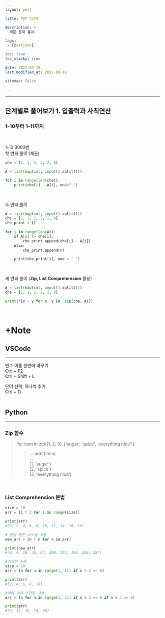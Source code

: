 ```yaml
---
layout: post

title: 백준 2일차

description: >
  백준 문제 풀이

tags:
 - [Baekjoon]

toc: true
toc_sticky: true

date: 2022-09-19
last_modified_at: 2022-09-19

sitemap: false

---
```

---

## 단계별로 풀어보기 1. 입출력과 사칙연산  
### 1-10부터 1-11까지
<br/>

1-10 3003번   
첫 번째 풀이 (제출)
```python
che = [1, 1, 2, 2, 2, 8]

A = list(map(int, input().split()))

for i in range(len(che)):
    print(che[i] - A[i], end=" ")
```
<br/>

두 번째 풀이
```python
A = list(map(int, input().split()))
che = [1, 1, 2, 2, 2, 8]
che_print = []
 
for i in range(len(A)):
    if A[i] != che[i]:
        che_print.append(che[i] - A[i])
    else:
        che_print.append(0)

    print(che_print[i], end = ' ')
```
<br/>

세 번째 풀이 (**Zip, List Comprehension** 활용)
```python
A = list(map(int, input().split()))
che = [1, 1, 2, 2, 2, 8]

print(*[x - y for x, y in  zip(che, A)])
```
<br/>

# +Note
## VSCode
---  
변수 이름 한번에 바꾸기  
Ctrl + F2  
Ctrl + Shift + L

단어 선택, 하나씩 추가  
Ctrl + D  
<br/>

## Python
---
### Zip 함수
> for item in zip([1, 2, 3], ['sugar', 'spice', 'everything nice']):  
>> ...     print(item)  
    ...  
(1, 'sugar')  
(2, 'spice')  
(3, 'everything nice')

<br/>

### List Comprehension 문법
```python
size = 10
arr = [i * 2 for i in range(size)]

print(arr)
#[0, 2, 4, 6, 8, 10, 12, 14, 16, 18]

# 방금 만든 arr을 사용
new_arr = [n * n for n in arr]

print(new_arr)
#[0, 4, 16, 36, 64, 100, 144, 196, 256, 324]

#조건문 사용
size = 10
arr = [n for n in range(1, 11) if n % 2 == 0]

print(arr)
#[2, 4, 6, 8, 10]

#여러 개의 조건문 사용
arr = [n for n in range(1, 31) if n % 2 == 0 if n % 3 == 0]

print(arr)
#[6, 12, 18, 24, 30]
```
<br/>
